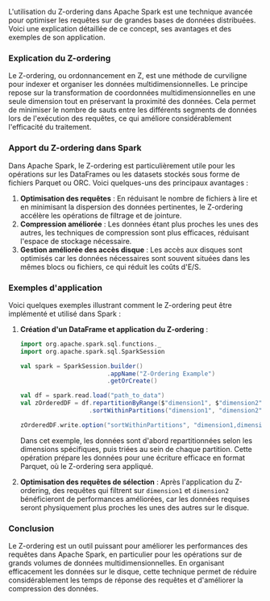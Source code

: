 L'utilisation du Z-ordering dans Apache Spark est une technique avancée pour optimiser les requêtes sur de grandes bases de données distribuées. Voici une explication détaillée de ce concept, ses avantages et des exemples de son application.

### Explication du Z-ordering

Le Z-ordering, ou ordonnancement en Z, est une méthode de curviligne pour indexer et organiser les données multidimensionnelles. Le principe repose sur la transformation de coordonnées multidimensionnelles en une seule dimension tout en préservant la proximité des données. Cela permet de minimiser le nombre de sauts entre les différents segments de données lors de l'exécution des requêtes, ce qui améliore considérablement l'efficacité du traitement.

### Apport du Z-ordering dans Spark

Dans Apache Spark, le Z-ordering est particulièrement utile pour les opérations sur les DataFrames ou les datasets stockés sous forme de fichiers Parquet ou ORC. Voici quelques-uns des principaux avantages :

1. **Optimisation des requêtes** : En réduisant le nombre de fichiers à lire et en minimisant la dispersion des données pertinentes, le Z-ordering accélère les opérations de filtrage et de jointure.
2. **Compression améliorée** : Les données étant plus proches les unes des autres, les techniques de compression sont plus efficaces, réduisant l'espace de stockage nécessaire.
3. **Gestion améliorée des accès disque** : Les accès aux disques sont optimisés car les données nécessaires sont souvent situées dans les mêmes blocs ou fichiers, ce qui réduit les coûts d'E/S.

### Exemples d'application

Voici quelques exemples illustrant comment le Z-ordering peut être implémenté et utilisé dans Spark :

1. **Création d'un DataFrame et application du Z-ordering** :
   ```scala
   import org.apache.spark.sql.functions._
   import org.apache.spark.sql.SparkSession

   val spark = SparkSession.builder()
                           .appName("Z-Ordering Example")
                           .getOrCreate()

   val df = spark.read.load("path_to_data")
   val zOrderedDF = df.repartitionByRange($"dimension1", $"dimension2")
                      .sortWithinPartitions("dimension1", "dimension2")

   zOrderedDF.write.option("sortWithinPartitions", "dimension1,dimension2").parquet("path_to_output")
   ```

   Dans cet exemple, les données sont d'abord repartitionnées selon les dimensions spécifiques, puis triées au sein de chaque partition. Cette opération prépare les données pour une écriture efficace en format Parquet, où le Z-ordering sera appliqué.

2. **Optimisation des requêtes de sélection** :
   Après l'application du Z-ordering, des requêtes qui filtrent sur `dimension1` et `dimension2` bénéficieront de performances améliorées, car les données requises seront physiquement plus proches les unes des autres sur le disque.

### Conclusion

Le Z-ordering est un outil puissant pour améliorer les performances des requêtes dans Apache Spark, en particulier pour les opérations sur de grands volumes de données multidimensionnelles. En organisant efficacement les données sur le disque, cette technique permet de réduire considérablement les temps de réponse des requêtes et d'améliorer la compression des données.